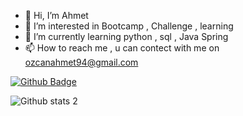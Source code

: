 - 👋 Hi, I’m Ahmet
- 👀 I’m interested in Bootcamp , Challenge , learning 
- 🌱 I’m currently learning python , sql , Java Spring
- 📫 How to reach me , u can contect with me on ozcanahmet94@gmail.com


[![Github Badge](https://img.shields.io/badge/-Github-000?style=quare&labelColor=000&logo=Github&logoColor=white&link=link)](https://github.com/aozcann)


![Github stats 2](https://github-readme-stats.vercel.app/api?username=aozcann&show_icons=true&theme=radical)
<!---
aozcann/aozcann is a ✨ special ✨ repository because its `README.md` (this file) appears on your GitHub profile.
You can click the Preview link to take a look at your changes.
--->
